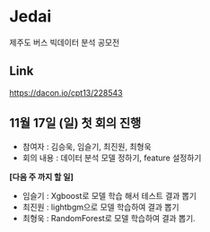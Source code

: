 # Jedai
제주도 버스 빅데이터 분석 공모전
## Link
https://dacon.io/cpt13/228543

## 11월 17일 (일) 첫 회의 진행
- 참여자 : 김승욱, 임슬기, 최진원, 최형욱
- 회의 내용 : 데이터 분석 모델 정하기, feature 설정하기

**[다음 주 까지 할 일]**
- 임슬기 : Xgboost로 모델 학습 해서 테스트 결과 뽑기
- 최진원 : lightbgm으로 모델 학습하여 결과 뽑기
- 최형욱 : RandomForest로 모델 학습하여 결과 뽑기.
